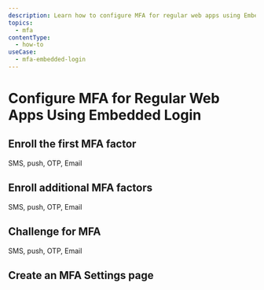 ```yaml
---
description: Learn how to configure MFA for regular web apps using Embedded Login.
topics:
  - mfa
contentType:
  - how-to
useCase:
  - mfa-embedded-login
---
```

# Configure MFA for Regular Web Apps Using Embedded Login

## Enroll the first MFA factor

SMS, push, OTP, Email

## Enroll additional MFA factors

SMS, push, OTP, Email

## Challenge for MFA

SMS, push, OTP, Email

## Create an MFA Settings page

